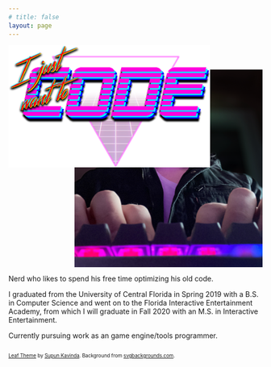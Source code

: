 ```yaml
---
# title: false
layout: page
---
```


<img src="assets/i_just_want_to_code.png" alt="I just want to code" width="400px" style="position: absolute; display: block; margin-left: 0; margin-right: auto; box-shadow: 0 0 0px rgba(0,0,0,0);">

<!-- <img src="assets/i_just_want_to_code.png" alt="I just want to code" width="50%" style="display: block; margin-left: auto; margin-right: auto; box-shadow: 0 0 0px rgba(0,0,0,0);"> -->

<br/><br/>

<img src="assets/hacker_me.png" alt="I just want to code" width="74%" style="display: block; margin-left: auto; margin-right: 0;">

Nerd who likes to spend his free time optimizing his old code.

I graduated from the University of Central Florida in Spring 2019 with a B.S. in Computer Science and went on to the Florida Interactive Entertainment Academy, from which I will graduate in Fall 2020 with an M.S. in Interactive Entertainment.

Currently pursuing work as an game engine/tools programmer.

<sub><sub>
[Leaf Theme](https://github.com/SupunKavinda/jekyll-theme-leaf) by [Supun Kavinda](https://twitter.com/_SupunKavinda).
Background from [svgbackgrounds.com](https://www.svgbackgrounds.com/).
</sub></sub>
